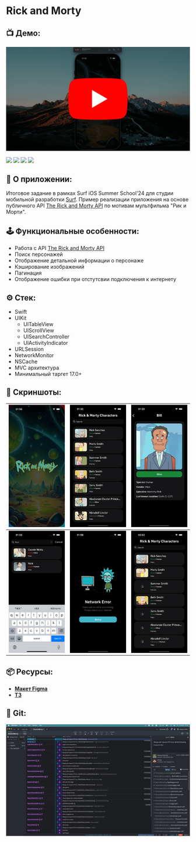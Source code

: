 # Rick and Morty

## 📺 Демо:
[![Демонстрация приложения](https://github.com/AleksPt/RickAndMorty/blob/main/Media/demo.png)](https://youtu.be/Lof3Mfi8sB4)
<p align="left"> 
<a href="https://www.swift.org">
<img src="https://img.shields.io/badge/Swift - 50B498"/></a>
<a href="https://developer.apple.com/ios/">
<img src="https://img.shields.io/badge/iOS 17.0+-E68369"/></a>
<a href="https://developer.apple.com/documentation/uikit">
<img src="https://img.shields.io/badge/UIKit-5AB2FF"/></a>
<a href="https://developer.apple.com/library/archive/documentation/General/Conceptual/DevPedia-CocoaCore/MVC.html">
<img src="https://img.shields.io/badge/MVC-F2AFEF"/></a>
</p>

## 📱 О приложении:
Итоговое задание в рамках Surf iOS Summer School'24 для студии мобильной разработки [Surf](https://surf.ru/). Пример реализации приложения на основе публичного API [The Rick and Morty API](https://rickandmortyapi.com/documentation/) по мотивам мультфильма "Рик и Морти".

## 🕹️ Функциональные особенности:
- Работа с API [The Rick and Morty API](https://rickandmortyapi.com/documentation/)
- Поиск персонажей
- Отображение детальной информации о персонаже
- Кэширование изображений
- Пагинация
- Отображение ошибки при отстутсвии подключения к интернету

## ⚙️ Стек:
- Swift
- UIKit
  + UITableView
  + UIScrollView
  + UISearchController
  + UIActivityIndicator
- URLSession
- NetworkMonitor
- NSCache
- MVC архитектура
- Минимальный таргет 17.0+

## 📸 Скриншоты:
| ![preview](https://github.com/AleksPt/RickAndMorty/blob/main/Media/1.png) |![preview](https://github.com/AleksPt/RickAndMorty/blob/main/Media/2.png) | ![preview](https://github.com/AleksPt/RickAndMorty/blob/main/Media/3.png)
|-------|----------|---------|
| ![preview](https://github.com/AleksPt/RickAndMorty/blob/main/Media/4.png) |![preview](https://github.com/AleksPt/RickAndMorty/blob/main/Media/5.png) | ![preview](https://github.com/AleksPt/RickAndMorty/blob/main/Media/6.png)

## 📦 Ресурсы:
- [**Макет Figma**](https://www.figma.com/design/DNcOjug1u2gEnigYyEmKl9/RickAndMorty?node-id=0-1&t=vIMcwredlJUmowiU-1)
- [**ТЗ**](https://docs.google.com/document/d/1-hFVkz_KzfgwqjxBqyMTDbL6Ss3kwmjbJu_RV5BboTs/edit?usp=sharing)

## 🔀 Git:
![preview](https://github.com/AleksPt/RickAndMorty/blob/main/Media/git.png)
